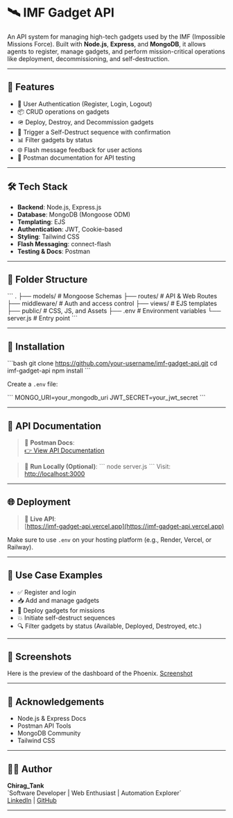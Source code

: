 # 🛰️ IMF Gadget API

An API system for managing high-tech gadgets used by the IMF (Impossible Missions Force). Built with **Node.js**, **Express**, and **MongoDB**, it allows agents to register, manage gadgets, and perform mission-critical operations like deployment, decommissioning, and self-destruction.

---

## 🚀 Features

- 🔐 User Authentication (Register, Login, Logout)
- 📦 CRUD operations on gadgets
- 🪖 Deploy, Destroy, and Decommission gadgets
- 🧨 Trigger a Self-Destruct sequence with confirmation
- 📊 Filter gadgets by status
- 🌐 Flash message feedback for user actions
- 🧪 Postman documentation for API testing

---

## 🛠️ Tech Stack

- **Backend**: Node.js, Express.js
- **Database**: MongoDB (Mongoose ODM)
- **Templating**: EJS
- **Authentication**: JWT, Cookie-based
- **Styling**: Tailwind CSS
- **Flash Messaging**: connect-flash
- **Testing & Docs**: Postman

---

## 📂 Folder Structure

\`\`\`
.
├── models/             # Mongoose Schemas
├── routes/             # API & Web Routes
├── middleware/         # Auth and access control
├── views/              # EJS templates
├── public/             # CSS, JS, and Assets
├── .env                # Environment variables
└── server.js           # Entry point
\`\`\`

---

## 📌 Installation

\`\`\`bash
git clone https://github.com/your-username/imf-gadget-api.git
cd imf-gadget-api
npm install
\`\`\`

Create a `.env` file:

\`\`\`
MONGO_URI=your_mongodb_uri
JWT_SECRET=your_jwt_secret
\`\`\`

---

## 🧪 API Documentation

> 📎 **Postman Docs**:  
[👉 View API Documentation](https://blala6.postman.co/workspace/Team-Workspace~aa69413f-7832-4ef1-830c-3ca6c499771b/collection/39160176-cabab522-5d4d-458d-a90b-a24b09149902?action=share&creator=39160176)

> 📂 **Run Locally (Optional)**:
\`\`\`
node server.js
\`\`\`
Visit: [http://localhost:3000](http://localhost:3000)

---

## 🌐 Deployment

> 🔗 **Live API**:  
[https://imf-gadget-api.vercel.app](https://imf-gadget-api.vercel.app)

Make sure to use `.env` on your hosting platform (e.g., Render, Vercel, or Railway).

---

## 🧠 Use Case Examples

- ✅ Register and login
- 📥 Add and manage gadgets
- 🚀 Deploy gadgets for missions
- 💥 Initiate self-destruct sequences
- 🔍 Filter gadgets by status (Available, Deployed, Destroyed, etc.)

---

## 📸 Screenshots

Here is the preview of the dashboard of the Phoenix.
[Screenshot](public\assests\ScreenShot.png)

---

## 🙌 Acknowledgements

- Node.js & Express Docs  
- Postman API Tools  
- MongoDB Community  
- Tailwind CSS

---

## 🧑‍💻 Author

**Chirag_Tank**  
\`Software Developer | Web Enthusiast | Automation Explorer\`  
[LinkedIn](https://www.linkedin.com/in/chirag-tank-72220919b/) | [GitHub](https://github.com/Chirag-Tank1971)

---
